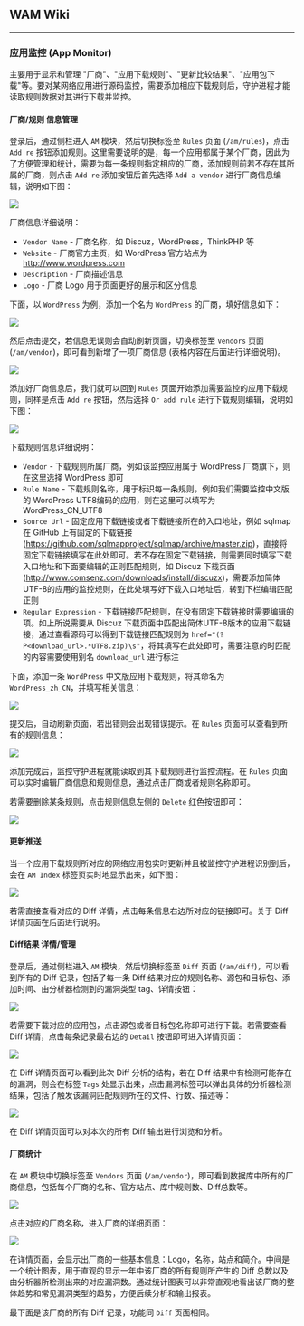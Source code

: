 ## WAM Wiki
---

### 应用监控 (App Monitor)

主要用于显示和管理 "厂商"、"应用下载规则"、"更新比较结果"、"应用包下载"等。要对某网络应用进行源码监控，需要添加相应下载规则后，守护进程才能读取规则数据对其进行下载并监控。

#### 厂商/规则 信息管理

登录后，通过侧栏进入 `AM` 模块，然后切换标签至 `Rules` 页面 (`/am/rules`)，点击 `Add re` 按钮添加规则。这里需要说明的是，每一个应用都属于某个厂商，因此为了方便管理和统计，需要为每一条规则指定相应的厂商，添加规则前若不存在其所属的厂商，则点击 `Add re` 添加按钮后首先选择 `Add a vendor` 进行厂商信息编辑，说明如下图：

![](/documents/wiki_imgs/1.png)

厂商信息详细说明：

* `Vendor Name` - 厂商名称，如 Discuz，WordPress，ThinkPHP 等
* `Website` - 厂商官方主页，如 WordPress 官方站点为 http://www.wordpress.com
* `Description` - 厂商描述信息
* `Logo` - 厂商 Logo 用于页面更好的展示和区分信息

下面，以 `WordPress` 为例，添加一个名为 `WordPress` 的厂商，填好信息如下：

![](/documents/wiki_imgs/2.png)

然后点击提交，若信息无误则会自动刷新页面，切换标签至 `Vendors` 页面 (`/am/vendor`)，即可看到新增了一项厂商信息 (表格内容在后面进行详细说明)。

![](/documents/wiki_imgs/3.png)

添加好厂商信息后，我们就可以回到 `Rules` 页面开始添加需要监控的应用下载规则，同样是点击 `Add re` 按钮，然后选择 `Or add rule` 进行下载规则编辑，说明如下图：

![](/documents/wiki_imgs/4.png)

下载规则信息详细说明：

* `Vendor` - 下载规则所属厂商，例如该监控应用属于 WordPress 厂商旗下，则在这里选择 WordPress 即可
* `Rule Name` - 下载规则名称，用于标识每一条规则，例如我们需要监控中文版的 WordPress UTF8编码的应用，则在这里可以填写为 WordPress_CN_UTF8
* `Source Url` - 固定应用下载链接或者下载链接所在的入口地址，例如 sqlmap 在 GitHub 上有固定的下载链接(https://github.com/sqlmapproject/sqlmap/archive/master.zip)，直接将固定下载链接填写在此处即可。若不存在固定下载链接，则需要同时填写下载入口地址和下面要编辑的正则匹配规则，如 Discuz 下载页面(http://www.comsenz.com/downloads/install/discuzx)，需要添加简体UTF-8的应用的监控规则，在此处填写好下载入口地址后，转到下栏编辑匹配正则
* `Regular Expression` - 下载链接匹配规则，在没有固定下载链接时需要编辑的项。如上所说需要从 Discuz 下载页面中匹配出简体UTF-8版本的应用下载链接，通过查看源码可以得到下载链接匹配规则为 `href="(?P<download_url>.*UTF8.zip)\s"`，将其填写在此处即可，需要注意的时匹配的内容需要使用别名 `download_url` 进行标注

下面，添加一条 `WordPress` 中文版应用下载规则，将其命名为 `WordPress_zh_CN`，并填写相关信息：

![](/documents/wiki_imgs/5.png)

提交后，自动刷新页面，若出错则会出现错误提示。在 `Rules` 页面可以查看到所有的规则信息：

![](/documents/wiki_imgs/6.png)

添加完成后，监控守护进程就能读取到其下载规则进行监控流程。在 `Rules` 页面可以实时编辑厂商信息和规则信息，通过点击厂商或者规则名称即可。

若需要删除某条规则，点击规则信息左侧的 `Delete` 红色按钮即可：

![](/documents/wiki_imgs/7.png)

#### 更新推送

当一个应用下载规则所对应的网络应用包实时更新并且被监控守护进程识别到后，会在 `AM Index` 标签页实时地显示出来，如下图：

![](/documents/wiki_imgs/11.png)

若需直接查看对应的 DIff 详情，点击每条信息右边所对应的链接即可。关于 Diff 详情页面在后面进行说明。

#### Diff结果 详情/管理

登录后，通过侧栏进入 `AM` 模块，然后切换标签至 `Diff` 页面 (`/am/diff`)，可以看到所有的 Diff 记录，包括了每一条 Diff 结果对应的规则名称、源包和目标包、添加时间、由分析器检测到的漏洞类型 tag、详情按钮：

![](/documents/wiki_imgs/8.png)

若需要下载对应的应用包，点击源包或者目标包名称即可进行下载。若需要查看 Diff 详情，点击每条记录最右边的 `Detail` 按钮即可进入详情页面：

![](/documents/wiki_imgs/9.png)

在 Diff 详情页面可以看到此次 Diff 分析的结构，若在 Diff 结果中有检测可能存在的漏洞，则会在标签 `Tags` 处显示出来，点击漏洞标签可以弹出具体的分析器检测结果，包括了触发该漏洞匹配规则所在的文件、行数、描述等：

![](/documents/wiki_imgs/10.png)

在 Diff 详情页面可以对本次的所有 Diff 输出进行浏览和分析。

#### 厂商统计

在 `AM` 模块中切换标签至 `Vendors` 页面 (`/am/vendor`)，即可看到数据库中所有的厂商信息，包括每个厂商的名称、官方站点、库中规则数、Diff总数等。

![](/documents/wiki_imgs/12.png)

点击对应的厂商名称，进入厂商的详细页面：

![](/documents/wiki_imgs/13.png)

在详情页面，会显示出厂商的一些基本信息：Logo，名称，站点和简介。中间是一个统计图表，用于直观的显示一年中该厂商的所有规则所产生的 Diff 总数以及由分析器所检测出来的对应漏洞数。通过统计图表可以非常直观地看出该厂商的整体趋势和常见漏洞类型的趋势，方便后续分析和输出报表。

最下面是该厂商的所有 Diff 记录，功能同 `Diff` 页面相同。

